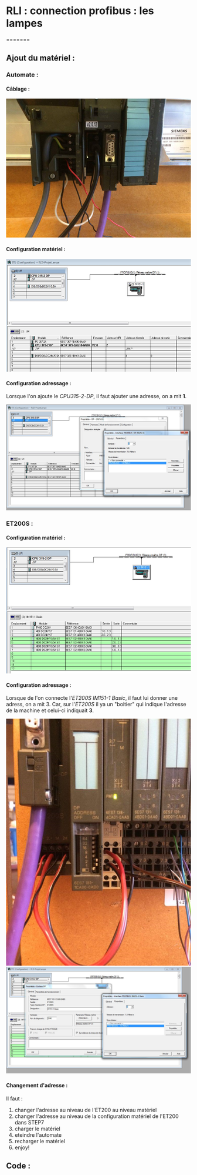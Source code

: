 # RLI : connection profibus : les lampes
=======
## Ajout du matériel :

### Automate :

#### Câblage :

![](Cpr351_lampe_cablage.jpg)

#### Configuration matériel :

![](materiel1.jpg)
#### Configuration adressage :

Lorsque l'on ajoute le *CPU315-2-DP*, il faut ajouter une adresse, on a mit **1**.

![](materiel3.jpg)


### ET200S :
#### Configuration matériel :
 
![](materiel2.jpg) 


#### Configuration adressage :
Lorsque de l'on connecte l'*ET200S* *IM151-1 Basic*, il faut lui donner une adress, on a mit 3.
Car, sur l'*ET200S* il ya un "boitier" qui indique l'adresse de la machine et celui-ci indiquait **3**.

![dp adresse](DP_adresse.jpg)
![](materiel4.jpg)

#### Changement d'adresse :
Il faut :

1. changer l'adresse au niveau de l'ET200 au niveau matériel
2. changer l'adresse  au niveau de la configuration matériel de l'ET200 dans STEP7
3. charger le matériel
4. eteindre l'automate
5. recharger le matériel 
6. enjoy! 

## Code :
